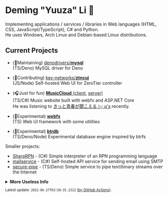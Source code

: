 # Deming "Yuuza" Li 🦊

Implementing applications / services / libraries in Web languages (HTML, CSS, JavaScript/TypeScript), C# and Python.  
He uses Windows, Arch Linux and Debian-based Linux distributions.


## Current Projects

* (🔨Maintaining) [denodrivers/**mysql**](https://github.com/denodrivers/mysql)  
  (TS/Deno) MySQL driver for Deno

* (🚀Contributing) [key-networks/**ztncui**](https://github.com/key-networks/ztncui)  
  (JS/Node) Self-hosted Web UI for ZeroTier controller

* (🎧Just for fun) [**MusicCloud** (client,](https://github.com/lideming/MusicCloud)
  [server)](https://github.com/lideming/MusicCloudServer)  
  (TS/C#) Music website built with webfx and ASP.NET Core  
  He was listening to [きっと青春が聞こえる <span style="color: gray">by</span> μ's](https://mc.yuuza.net/#track/1127) recently.

* (🧪Experimental) [**webfx**](https://github.com/lideming/webfx)  
  (TS) Web UI framework with some utilities

* (🧪Experimental) [**btrdb**](https://github.com/lideming/btrdb)  
  (TS/Deno/Node) Experimental database engine inspired by btrfs

Smaller projects:

* [SharpRPN](https://github.com/lideming/SharpRPN) -
  (C#) Simple interpreter of an RPN programming language
* [mailservice](https://github.com/lideming/mailservice) -
  (C#) Self-hosted API service for sending email using SMTP
* [secure-pipe](https://github.com/lideming/secure-pipe) -
  (TS/Deno) Simple service to pipe text/binary streams over the Internet

<details>
  <summary><b>More Useless Info</b></summary>

---

<details>
  <summary><b>Programming</b></summary>

In the past, he had tried many programming languages (C, C++, Java, PHP, Python), before he learned C#/.NET and wrote some desktop apps.

He also used C#/.NET to implement some network protocols, with high performance in mind, then he learned some details about some language runtimes like .NET CLR, and knew some low-level APIs that OS provides.

In recent years, he wrote code in TypeScript mostly. He would like to write vanilla TypeScript and JavaScript, aiming for minimal overhead. He started to create a Web UI framework before learning frameworks like React.

</details>
<details>
  <summary><b>Playing with Operating Systems</b></summary>

When he was 5, he had played with the Control Panel on a PC running Windows XP for months, before he finally knew that he could play Flash games within Internet Explorer 6, with a soft-limit (half hour per day) from parents.

He installed Windows 7 on his laptop after its release. Aero effect and the functionality provided by the desktop compositor is amazing to him.

He is an Arch Linux user because its lightweight and customizability. But he would like to run Ubuntu Server on remote servers since Arch Linux is probably not for servers. He likes to tweak memory management and filesystem parameters for best efficiency.

He is also a Windows user as he used to be. He run Windows on bare-metal, which could also be launched from Linux in a VM (libvirt/QEMU/KVM).

He said Btrfs is the best filesystem in the world. Its Copy-on-Write design has many cool features and advantages.


</details>
<details>
  <summary><b>Natural Language</b></summary>

His native spoken language is Mandarin Chinese.

He learned a little English in school but more from the Internet.

He enjoyed watching anime, so he can understand a little Japanese. There are so many kanji and "Japanglish" katakana words in Japanese, which make Japanese easier for him.


</details>
<details>
  <summary><b>"Yuuza"</b></summary>

When Deming was asked to name the first administration user of the Operating System, he made the name of the user:

> "User" -> "ユーザ" -> "Yuuza"

---

<small>
The information here is provided by Deming himself, written by Yuuza.
</small>

</details>

<details>
  <summary><b>Hardware Spec</b></summary>
    
**Yuuza Himself (Human & Fox)**

N/A|
---|

**Main/Power/Gaming Laptop (CLEVO)**
Type | Model / Spec
-----|-----
CPU | Intel i5 8th Gen (6c6t @ ~3.8 GHz)
RAM | 16 GiB DDR4
SSD | 256 GB
HDD | 2 TB (WD Blue, SMR, with [tiered storage](https://github.com/freemansoft/win10-storage-spaces/))
GPU | GeForce GTX 1050 Ti (4 GiB VRAM)
Mouse | Logitech G304
Keyboard | [NiZ X87EC](https://www.nizkeyboard.com/products/niz-2019-new-x87-electro-capacitive-bluetooth-keyboard-non-rgb-white-black?variant=30347148034119)

**Secondary/Mobile Laptop (ThinkPad X230)**
Type | Model / Spec
-----|-----
CPU | Intel i5 3th Gen (2c4t @ ~3.0 GHz)
RAM | 12 GiB DDR3
SSD | 256 GB
HDD | 1 TB (Seagate, SMR, with [lvmcache](https://man7.org/linux/man-pages/man7/lvmcache.7.html))

</details>

</details>

<small>

Latest update: `2022-06-27T03:58:35.231Z` ([by GitHub Actions](https://github.com/lideming/lideming/tree/ci)).

</small>

